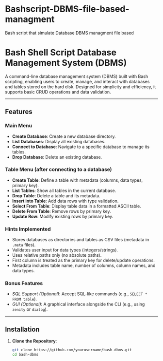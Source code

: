 # Bashscript-DBMS-file-based-managment
Bash script that simulate Database DBMS managment file based
# Bash Shell Script Database Management System (DBMS)

A command-line database management system (DBMS) built with Bash scripting, enabling users to create, manage, and interact with databases and tables stored on the hard disk. Designed for simplicity and efficiency, it supports basic CRUD operations and data validation.

---

## Features

### **Main Menu**
- **Create Database**: Create a new database directory.
- **List Databases**: Display all existing databases.
- **Connect to Database**: Navigate to a specific database to manage its tables.
- **Drop Database**: Delete an existing database.

### **Table Menu** (after connecting to a database)
- **Create Table**: Define a table with metadata (columns, data types, primary key).
- **List Tables**: Show all tables in the current database.
- **Drop Table**: Delete a table and its metadata.
- **Insert into Table**: Add data rows with type validation.
- **Select From Table**: Display table data in a formatted ASCII table.
- **Delete From Table**: Remove rows by primary key.
- **Update Row**: Modify existing rows by primary key.

### **Hints Implemented**
- Stores databases as directories and tables as CSV files (metadata in `.meta` files).
- Validates user input for data types (integers/strings).
- Uses relative paths only (no absolute paths).
- First column is treated as the primary key for delete/update operations.
- Metadata includes table name, number of columns, column names, and data types.

### **Bonus Features**
- *SQL Support (Optional)*: Accept SQL-like commands (e.g., `SELECT * FROM table`).
- *GUI (Optional)*: A graphical interface alongside the CLI (e.g., using `zenity` or `dialog`).

---

## Installation

1. **Clone the Repository**:
   ```bash
   git clone https://github.com/yourusername/bash-dbms.git
   cd bash-dbms
